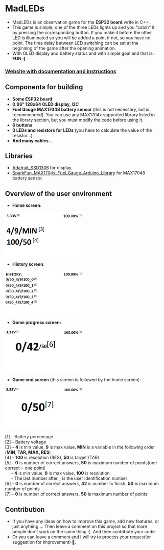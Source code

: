 # MadLEDs
- MadLEDs is an observation game for the **ESP32 board** write in C++.
- This game is simple, one of the three LEDs lights up and you "catch" it by pressing the corresponding button. If you make it before the other LED is illuminated so you will be added a point if not, so you have no point. The time delay between LED switching can be set at the beginning of the game after the opening animation.
- With OLED display and battery status and with simple goal and that is: **FUN :)**
### [Website with documentation and instructions](https://pchelium.github.io/projects/madleds.html)

## Components for building
- **Some ESP32 board**
- **0.96" 128x64 OLED display, I2C**
- **Fuel Gauge MAX17048 battery sensor** (this is not necessary, but is recommended). You can use any MAX1704x supported library listed in the library section, but you must modify the code before using it.
- **6 buttons**
- **3 LEDs and resistors for LEDs** (you have to calculate the value of the resistor...)
- **And many cables...**
## Libraries
- [Adafruit_SSD1306](https://github.com/adafruit/Adafruit_SSD1306) for display.
- [SparkFun_MAX1704x_Fuel_Gauge_Arduino_Library](https://github.com/sparkfun/SparkFun_MAX1704x_Fuel_Gauge_Arduino_Library) for MAX17048 battery sensor.
## Overview of the user environment

- **Home screen:**<br>
<img src="imgs/explanations1.png" style="width:50%">

- **History screen:**<br>
<img src="imgs/explanations2.png" style="width:50%">

- **Game progress screen:**<br>
<img src="imgs/explanations3.png" style="width:50%">

- **Game end screen** (this screen is followed by the home screen):<br>
<img src="imgs/explanations4.png" style="width:50%">

\[1] - Battery percentage <br>
\[2] - Battery voltage <br>
\[3] - **4** is min value, **9** is max value, **MIN** is a variable in the following order (**MIN, TAR, MAX, RES**)  <br>
\[4] - **100**  is resolution (RES), **50** is target (TAR) <br>
\[5] - **0** is number of correct answers, **50** is maximum number of points(one correct = one point) <br>
&nbsp;&nbsp;&nbsp;&nbsp;&nbsp;- **4** is min value, **9** is max value, **100** is resolution <br>
&nbsp;&nbsp;&nbsp;&nbsp;&nbsp;- The last number after *_* is the user identification number <br>
\[6] - **0** is number of correct answers, **42** is number to finish, **50** is maximum number of points <br>
\[7] - **0** is number of correct answers, **50** is maximum number of points <br>
## Contribution
- If you have any ideas on how to improve this game, add new features, or just anything.... Then leave a comment on this project so that more people don't work on the same thing :). And then contribute your code.
- Or you can leave a comment and I will try to process your request(or suggestion for improvement) :slightly_smiling_face:.
